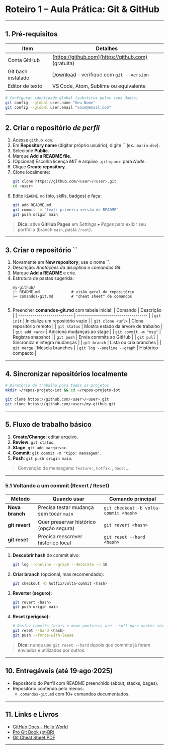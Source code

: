 # Roteiro 1 – Aula Prática: Git & GitHub


---

## 1. Pré‑requisitos

| Item            | Detalhes                                                         |
| --------------- | ---------------------------------------------------------------- |
| Conta GitHub    | [https://github.com](https://github.com) (gratuita)              |
| Git bash instalado   | [Download](https://git-scm.com/) – verifique com `git --version` |
| Editor de texto | VS Code, Atom, Sublime ou equivalente                            |

```bash
# Configurar identidade global (substitua pelos seus dados)
git config --global user.name "Seu Nome"
git config --global user.email "voce@email.com"
```

---

## 2. Criar o repositório *de perfil*

1. Acesse `github.com`.
2. Em **Repository name** (digitar próprio usuário), digite `` (ex.: `maria‑dev`).
3. Selecione **Public**.
4. Marque **Add a README file**.
5. (Opcional) Escolha licença *MIT* e arquivo `.gitignore` para *Node*.
6. Clique **Create repository**.
7. Clone localmente:
   ```bash
   git clone https://github.com/<user>/<user>.git
   cd <user>
   ```
8. Edite `README.md` (bio, skills, badges) e faça:
   ```bash
   git add README.md
   git commit -m "feat: primeira versão do README"
   git push origin main
   ```

> **Dica:** ative **GitHub Pages** em *Settings ▸ Pages* para exibir seu portfólio (branch `main`, pasta `/root`).

---

## 3. Criar o repositório ``

1. Novamente em **New repository**, use o nome ``.
2. Descrição: *Anotações da disciplina e comandos Git*.
3. Marque **Add a README** e crie.
4. Estrutura de pastas sugerida:
   ```text
   my-github/
   ├─ README.md              # visão geral do repositório
   ├─ comandos-git.md        # "cheat sheet" de comandos
  
   ```
5. Preencher **comandos-git.md** com tabela inicial:
   | Comando                     | Descrição                           |
   | --------------------------- | ----------------------------------- |
   | `git init`                  | Inicializa um repositório vazio     |
   | `git clone <url>`           | Clona repositório remoto            |
   | `git status`                | Mostra estado da árvore de trabalho |
   | `git add <arq>`             | Adiciona mudanças ao stage          |
   | `git commit -m "msg"`       | Registra snapshot                   |
   | `git push`                  | Envia commits ao GitHub             |
   | `git pull`                  | Sincroniza e integra mudanças       |
   | `git branch`                | Lista ou cria branches              |
   | `git merge`                 | Mescla branches                     |
   | `git log --oneline --graph` | Histórico compacto                  |

---

## 4. Sincronizar repositórios localmente

```bash
# Diretório de trabalho para todos os projetos
mkdir ~/repos-projeto-iot && cd ~/repos-projeto-iot

git clone https://github.com/<user>/<user>.git
git clone https://github.com/<user>/my-github.git
```

---

## 5. Fluxo de trabalho básico

1. **Create/Change**: editar arquivo.
2. **Review**: `git status`.
3. **Stage**: `git add <arquivo>`.
4. **Commit**: `git commit -m "tipo: mensagem"`.
5. **Push**: `git push origin main`.

> Convenção de mensagens: `feature:`, `hotfix:`, `docs:`…

---

### 5.1 Voltando a um commit (Revert / Reset)



| Método          | Quando usar                             | Comando principal                     |
| --------------- | --------------------------------------- | ------------------------------------- |
| **Nova branch** | Precisa testar mudança sem tocar `main` | `git checkout -b volta-commit <hash>` |
| **git revert**  | Quer preservar histórico (opção segura) | `git revert <hash>`                   |
| **git reset**   | Precisa reescrever histórico local      | `git reset --hard <hash>`             |

1. **Descobrir hash** do commit alvo:
   ```bash
   git log --oneline --graph --decorate -n 10
   ```
2. **Criar branch** (opcional, mas recomendado):
   ```bash
   git checkout -b hotfix/volta-commit <hash>
   ```
3. **Reverter (seguro):**
   ```bash
   git revert <hash>
   git push origin main
   ```
4. **Reset (perigoso):**
   ```bash
   # Desfaz commits locais e move ponteiro; use --soft para manter staging, --mixed (padrão) ou --hard.
   git reset --hard <hash>
   git push --force-with-lease
   ```

> **Dica:** nunca use `git reset --hard` depois que commits já foram enviados e utilizados por outros.

---



## 10. Entregáveis (até 19·ago·2025)

- Repositório do Perfil com README preenchido (about, stacks, bages).
- Repositório contendo pelo menos:
  - `comandos-git.md` com 10+ comandos documentados.
  


---

## 11. Links e Livros

- [GitHub Docs – Hello World](https://docs.github.com/en/get-started/quickstart)
- [Pro Git Book (pt‑BR)](https://git-scm.com/book/pt-br/v2)
- [Git Cheat Sheet PDF](https://education.github.com/git-cheat-sheet-education.pdf)

---


